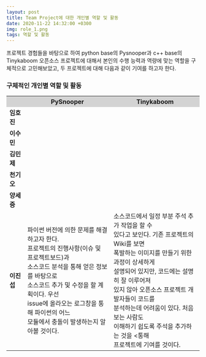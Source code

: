 ```yaml
---
layout: post
title: Team Project에 대한 개인별 역할 및 활동
date: 2020-11-22 14:32:00 +0300
img: role_1.png
tags: 역할 및 활동
---
```

 프로젝트 경험들을 바탕으로 하여 python base의 Pysnooper과 c++ base의 Tinykaboom 오픈소스 프로젝트에 대해서 본인의 수행 능력과 역량에 맞는 역할을 구체적으로 고민해보았고,
 두 프로젝트에 대해 다음과 같이 기여를 하고자 한다.

### 구체적인 개인별 역할 및 활동
<table style="width:100%" align="center">
<tr style="background-color:lightgrey;">
  <th></th>
	<th><b>PySnooper</b></th>
	<th><b>Tinykaboom</b></th>		
</tr>
<tr>
	<td><b>임호진</b></td>
	<td></td>
  <td></td>	
</tr>
<tr>
	<td><b>이수민</b></td>
	<td></td>
  <td></td>	
</tr>
<tr>
	<td><b>김민제</b></td>
	<td></td>
  <td></td>	
</tr>
<tr>
	<td><b>천기오</b></td>
	<td></td>
  <td></td>	
</tr>
<tr>
	<td><b>양세중</b></td>
	<td></td>
  <td></td>	
</tr>
<tr>
	<td><b>이진섭</b></td>
	<td>파이썬 버전에 의한 문제를 해결하고자 한다.<br>
		프로젝트의 진행사항(이슈 및 프로젝트보드)과<br>
		소스코드 분석을 통해 얻은 정보를 바탕으로 <br>
		소스코드 추가 및 수정을 할 계획이다. 우선<br>
		issue에 올라오는 로그창을 통해 파이썬의 어느<br>
		모듈에서 충돌이 발생하는지 알아볼 것이다.</td>
  	<td>소스코드에서 일정 부분 주석 추가 작업을 할 수 <br>
		있다고 보인다. 기존 프로젝트의 Wiki를 보면<br>
		폭발하는 이미지를 만들기 위한 과정이 상세하게<br>
		설명되어 있지만, 코드에는 설명히 잘 이루어져 <br>
		있지 않아 오픈소스 프로젝트 개발자들이 코드를 <br>
		분석하는데 어려움이 있다. 처음 보는 사람도<br>
		이해하기 쉽도록 주석을 추가하는 것을 <통해 <br>
		프로젝트에 기여를 것이다.
	</td>	
</tr></table>
